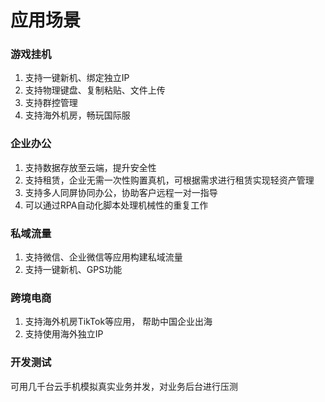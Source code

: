 # 应用场景

### 游戏挂机

  1. 支持一键新机、绑定独立IP
  2. 支持物理键盘、复制粘贴、文件上传
  3. 支持群控管理
  4. 支持海外机房，畅玩国际服
  
### 企业办公

  1. 支持数据存放至云端，提升安全性
  2. 支持租赁，企业无需一次性购置真机，可根据需求进行租赁实现轻资产管理
  3. 支持多人同屏协同办公，协助客户远程一对一指导
  4. 可以通过RPA自动化脚本处理机械性的重复工作
  
### 私域流量

  1. 支持微信、企业微信等应用构建私域流量
  2. 支持一键新机、GPS功能

### 跨境电商

  1. 支持海外机房TikTok等应用， 帮助中国企业出海
  2. 支持使用海外独立IP
  
### 开发测试
   可用几千台云手机模拟真实业务并发，对业务后台进行压测


